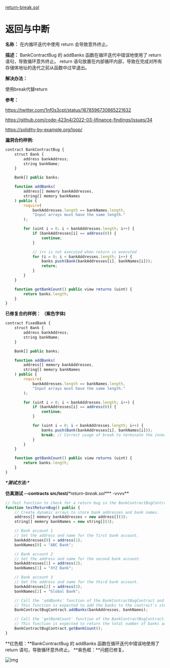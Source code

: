 [return-break.sol](https://github.com/SunWeb3Sec/DeFiVulnLabs/blob/main/src/test/return-break.sol)

# 返回与中断

**名称：** 在内循环迭代中使用 return 会导致意外终止。

**描述：** BankContractBug 的 addBanks 函数在循环迭代中错误地使用了 return 语句，导致循环意外终止。 return 语句放置在内部循环内部，导致在完成对所有存储体地址的迭代之前从函数中过早退出。

**解决办法：**

使用break代替return

**参考：**

https://twitter.com/1nf0s3cpt/status/1678596730865221632

https://github.com/code-423n4/2022-03-lifinance-findings/issues/34

https://solidity-by-example.org/loop/

**漏洞合约样例:**

```jsx
contract BankContractBug {
    struct Bank {
        address bankAddress;
        string bankName;
    }

    Bank[] public banks;

    function addBanks(
        address[] memory bankAddresses,
        string[] memory bankNames
    ) public {
        require(
            bankAddresses.length == bankNames.length,
            "Input arrays must have the same length."
        );

        for (uint i = 0; i < bankAddresses.length; i++) {
            if (bankAddresses[i] == address(0)) {
                continue;
            }

            // i++ is not executed when return is executed
            for (i = 0; i < bankAddresses.length; i++) {
                banks.push(Bank(bankAddresses[i], bankNames[i]));
                return;
            }
        }
    }

    function getBankCount() public view returns (uint) {
        return banks.length;
    }
}
```

**已修复合约样例： （紫色字体)**

```jsx
contract FixedBank {
    struct Bank {
        address bankAddress;
        string bankName;
    }

    Bank[] public banks;

    function addBanks(
        address[] memory bankAddresses,
        string[] memory bankNames
    ) public {
        require(
            bankAddresses.length == bankNames.length,
            "Input arrays must have the same length."
        );

        for (uint i = 0; i < bankAddresses.length; i++) {
            if (bankAddresses[i] == address(0)) {
                continue;
            }

            for (uint i = 0; i < bankAddresses.length; i++) {
                banks.push(Bank(bankAddresses[i], bankNames[i]));
                break; // Correct usage of break to terminate the inner loop
            }
        }
    }

    function getBankCount() public view returns (uint) {
        return banks.length;
    }
}
```

***\*测试方法:\****

**仿真测试 --contracts src/test/***\*return-break.sol\**** -vvvv**

```jsx
// Test function to check for a return bug in the BankContractBugContract.
function testReturnBug() public {
    // Create dynamic arrays to store bank addresses and bank names.
    address[] memory bankAddresses = new address[](3);
    string[] memory bankNames = new string[](3);

    // Bank account 1
    // Set the address and name for the first bank account.
    bankAddresses[0] = address(1);
    bankNames[0] = "ABC Bank";

    // Bank account 2
    // Set the address and name for the second bank account.
    bankAddresses[1] = address(2);
    bankNames[1] = "XYZ Bank";

    // Bank account 3
    // Set the address and name for the third bank account.
    bankAddresses[2] = address(3);
    bankNames[2] = "Global Bank";

    // Call the 'addBanks' function of the BankContractBugContract and pass the bank addresses and names.
    // This function is expected to add the banks to the contract's storage.
    BankContractBugContract.addBanks(bankAddresses, bankNames);

    // Call the 'getBankCount' function of the BankContractBugContract.
    // This function is expected to return the total number of banks added to the contract.
    BankContractBugContract.getBankCount();
}
```

**红色框：**BankContractBug 的 addBanks 函数在循环迭代中错误地使用了 return 语句，导致循环意外终止。 **紫色框：**问题已修复。

![img](https://web3sec.notion.site/image/https%3A%2F%2Fs3-us-west-2.amazonaws.com%2Fsecure.notion-static.com%2F7f059d05-d97f-409a-9388-46e9c1bcdb93%2FUntitled.png?table=block&id=3b5da020-5126-44f5-b603-e5d62fa07ec0&spaceId=369b5001-5511-4fe6-a099-48af1d841f20&width=2000&userId=&cache=v2)